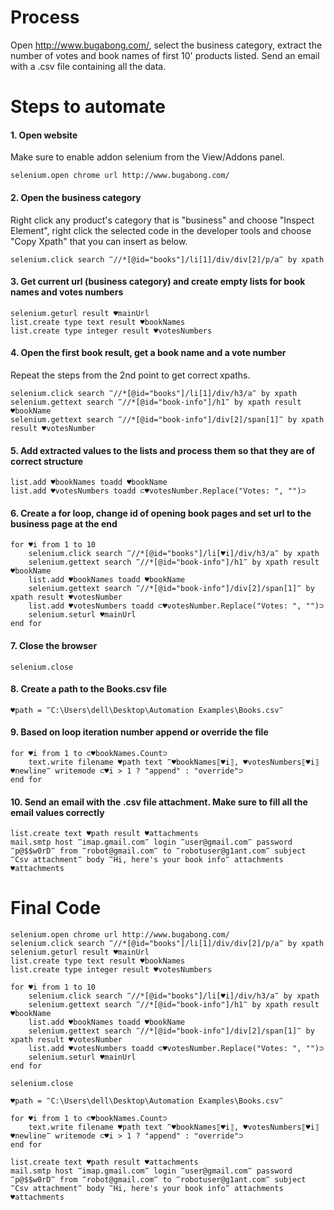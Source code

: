 # Process

Open http://www.bugabong.com/, select the business category, extract the number of votes and book names of first 10' products listed. Send an email with a .csv file containing all the data.

# Steps to automate

#### 1. Open website

Make sure to enable addon selenium from the View/Addons panel.

```G1ANT
selenium.open chrome url http://www.bugabong.com/
```

#### 2. Open the business category

Right click any product's category that is "business" and choose "Inspect Element", right click the selected code in the developer tools and choose "Copy Xpath" that you can insert as below.

```G1ANT
selenium.click search ‴//*[@id="books"]/li[1]/div/div[2]/p/a‴ by xpath
```

#### 3. Get current url (business category) and create empty lists for book names and votes numbers

```G1ANT
selenium.geturl result ♥mainUrl
list.create type text result ♥bookNames
list.create type integer result ♥votesNumbers
```

#### 4. Open the first book result, get a book name and a vote number

Repeat the steps from the 2nd point to get correct xpaths.

```G1ANT
selenium.click search ‴//*[@id="books"]/li[1]/div/h3/a‴ by xpath
selenium.gettext search ‴//*[@id="book-info"]/h1‴ by xpath result ♥bookName
selenium.gettext search ‴//*[@id="book-info"]/div[2]/span[1]‴ by xpath result ♥votesNumber
```

#### 5. Add extracted values to the lists and process them so that they are of correct structure

```G1ANT
list.add ♥bookNames toadd ♥bookName
list.add ♥votesNumbers toadd ⊂♥votesNumber.Replace("Votes: ", "")⊃
```

#### 6. Create a for loop, change id of opening book pages and set url to the business page at the end

```G1ANT
for ♥i from 1 to 10
    selenium.click search ‴//*[@id="books"]/li[♥i]/div/h3/a‴ by xpath
    selenium.gettext search ‴//*[@id="book-info"]/h1‴ by xpath result ♥bookName
    list.add ♥bookNames toadd ♥bookName
    selenium.gettext search ‴//*[@id="book-info"]/div[2]/span[1]‴ by xpath result ♥votesNumber
    list.add ♥votesNumbers toadd ⊂♥votesNumber.Replace("Votes: ", "")⊃
    selenium.seturl ♥mainUrl
end for
```

#### 7. Close the browser

```G1ANT
selenium.close
```

#### 8. Create a path to the Books.csv file

```G1ANT
♥path = ‴C:\Users\dell\Desktop\Automation Examples\Books.csv‴
```

#### 9. Based on loop iteration number append or override the file

```G1ANT
for ♥i from 1 to ⊂♥bookNames.Count⊃
    text.write filename ♥path text ‴♥bookNames⟦♥i⟧, ♥votesNumbers⟦♥i⟧♥newline‴ writemode ⊂♥i > 1 ? "append" : "override"⊃
end for
```

#### 10. Send an email with the .csv file attachment. Make sure to fill all the email values correctly

```G1ANT
list.create text ♥path result ♥attachments
mail.smtp host ‴imap.gmail.com‴ login ‴user@gmail.com‴ password ‴p@$$w0rD‴ from ‴robot@gmail.com‴ to ‴robotuser@g1ant.com‴ subject ‴Csv attachment‴ body ‴Hi, here's your book info‴ attachments ♥attachments
```

# Final Code

```G1ANT
selenium.open chrome url http://www.bugabong.com/
selenium.click search ‴//*[@id="books"]/li[1]/div/div[2]/p/a‴ by xpath
selenium.geturl result ♥mainUrl
list.create type text result ♥bookNames
list.create type integer result ♥votesNumbers

for ♥i from 1 to 10
    selenium.click search ‴//*[@id="books"]/li[♥i]/div/h3/a‴ by xpath
    selenium.gettext search ‴//*[@id="book-info"]/h1‴ by xpath result ♥bookName
    list.add ♥bookNames toadd ♥bookName
    selenium.gettext search ‴//*[@id="book-info"]/div[2]/span[1]‴ by xpath result ♥votesNumber
    list.add ♥votesNumbers toadd ⊂♥votesNumber.Replace("Votes: ", "")⊃
    selenium.seturl ♥mainUrl
end for

selenium.close

♥path = ‴C:\Users\dell\Desktop\Automation Examples\Books.csv‴

for ♥i from 1 to ⊂♥bookNames.Count⊃
    text.write filename ♥path text ‴♥bookNames⟦♥i⟧, ♥votesNumbers⟦♥i⟧♥newline‴ writemode ⊂♥i > 1 ? "append" : "override"⊃
end for

list.create text ♥path result ♥attachments
mail.smtp host ‴imap.gmail.com‴ login ‴user@gmail.com‴ password ‴p@$$w0rD‴ from ‴robot@gmail.com‴ to ‴robotuser@g1ant.com‴ subject ‴Csv attachment‴ body ‴Hi, here's your book info‴ attachments ♥attachments
```
